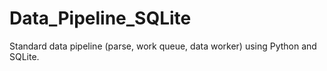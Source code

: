 # Data_Pipeline_SQLite
Standard data pipeline (parse, work queue, data worker) using Python and SQLite.
